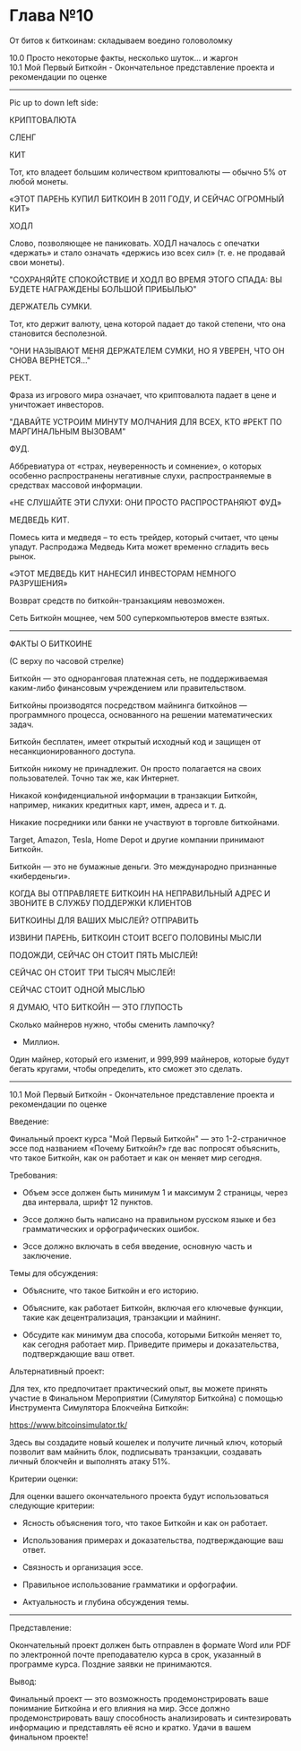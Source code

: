# Глава №10    

От битов к биткоинам: складываем воедино головоломку    

10.0 Просто некоторые факты, несколько шуток… и жаргон    
10.1 Мой Первый Биткойн - Окончательное представление проекта и рекомендации по оценке    


______________________________________________________________________________________________________


Pic up to down left side:


КРИПТОВАЛЮТА

СЛЕНГ


КИТ

Тот, кто владеет большим количеством криптовалюты — обычно 5% от любой монеты.

«ЭТОТ ПАРЕНЬ КУПИЛ БИТКОИН В 2011 ГОДУ, И СЕЙЧАС ОГРОМНЫЙ КИТ»


ХОДЛ

Слово, позволяющее не паниковать. ХОДЛ началось с опечатки «держать» и стало означать «держись изо всех сил» (т. е. не продавай свои монеты).

"СОХРАНЯЙТЕ СПОКОЙСТВИЕ И ХОДЛ ВО ВРЕМЯ ЭТОГО СПАДА: ВЫ БУДЕТЕ НАГРАЖДЕНЫ БОЛЬШОЙ ПРИБЫЛЬЮ"


ДЕРЖАТЕЛЬ СУМКИ.

Тот, кто держит валюту, цена которой падает до такой степени, что она становится бесполезной.

"ОНИ НАЗЫВАЮТ МЕНЯ ДЕРЖАТЕЛЕМ СУМКИ, НО Я УВЕРЕН, ЧТО ОН СНОВА ВЕРНЕТСЯ..."



РЕКТ.

Фраза из игрового мира означает, что криптовалюта падает в цене и уничтожает инвесторов.

"ДАВАЙТЕ УСТРОИМ МИНУТУ МОЛЧАНИЯ ДЛЯ ВСЕХ, КТО #РЕКТ ПО МАРГИНАЛЬНЫМ ВЫЗОВАМ"


ФУД.

Аббревиатура от «страх, неуверенность и сомнение», о которых особенно распространены негативные слухи, распространяемые в средствах массовой информации.

«НЕ СЛУШАЙТЕ ЭТИ СЛУХИ: ОНИ ПРОСТО РАСПРОСТРАНЯЮТ ФУД»


МЕДВЕДЬ КИТ.

Помесь кита и медведя – то есть трейдер, который считает, что цены упадут. Распродажа Медведь Кита может временно сгладить весь рынок.

«ЭТОТ МЕДВЕДЬ КИТ НАНЕСИЛ ИНВЕСТОРАМ НЕМНОГО РАЗРУШЕНИЯ»




Возврат средств по биткойн-транзакциям невозможен.


Сеть Биткойн мощнее, чем 500 суперкомпьютеров вместе взятых.






______________________________________________________________________________________________________


ФАКТЫ О БИТКОИНЕ


(С верху по часовой стрелке)


Биткойн — это одноранговая платежная сеть, не поддерживаемая каким-либо финансовым учреждением или правительством.


Биткойны производятся посредством майнинга биткойнов — программного процесса, основанного на решении математических задач.


Биткойн бесплатен, имеет открытый исходный код и защищен от несанкционированного доступа.


Биткойн никому не принадлежит. Он просто полагается на своих пользователей. Точно так же, как Интернет.


Никакой конфиденциальной информации в транзакции Биткойн, например, никаких кредитных карт, имен, адреса и т. д.


Никакие посредники или банки не участвуют в торговле биткойнами.


Target, Amazon, Tesla, Home Depot и другие компании принимают Биткойн.


Биткойн — это не бумажные деньги. Это международно признанные «киберденьги».





КОГДА ВЫ ОТПРАВЛЯЕТЕ БИТКОИН НА НЕПРАВИЛЬНЫЙ АДРЕС И ЗВОНИТЕ В СЛУЖБУ ПОДДЕРЖКИ КЛИЕНТОВ





БИТКОИНЫ ДЛЯ ВАШИХ МЫСЛЕЙ? ОТПРАВИТЬ


ИЗВИНИ ПАРЕНЬ, БИТКОИН СТОИТ ВСЕГО ПОЛОВИНЫ МЫСЛИ


ПОДОЖДИ, СЕЙЧАС ОН СТОИТ ПЯТЬ МЫСЛЕЙ!


СЕЙЧАС ОН СТОИТ ТРИ ТЫСЯЧ МЫСЛЕЙ!


СЕЙЧАС СТОИТ ОДНОЙ МЫСЛЬЮ


Я ДУМАЮ, ЧТО БИТКОЙН — ЭТО ГЛУПОСТЬ





Сколько майнеров нужно, чтобы сменить лампочку?


- Миллион.


Один майнер, который его изменит, и 999,999 майнеров, которые будут бегать кругами, чтобы определить, кто сможет это сделать.







______________________________________________________________________________________________________


10.1 Мой Первый Биткойн - Окончательное представление проекта и рекомендации по оценке


Введение:

Финальный проект курса "Мой Первый Биткойн" — это 1-2-страничное эссе под названием «Почему Биткойн?» где вас попросят объяснить, что такое Биткойн, как он работает и как он меняет мир сегодня.


Требования:

- Объем эссе должен быть минимум 1 и максимум 2 страницы, через два интервала, шрифт 12 пунктов.

- Эссе должно быть написано на правильном русском языке и без грамматических и орфографических ошибок.

- Эссе должно включать в себя введение, основную часть и заключение.


Темы для обсуждения:

- Объясните, что такое Биткойн и его историю.

- Объясните, как работает Биткойн, включая его ключевые функции, такие как децентрализация, транзакции и майнинг.

- Обсудите как минимум два способа, которыми Биткойн меняет то, как сегодня работает мир. Приведите примеры и доказательства, подтверждающие ваш ответ.



Альтернативный проект:

Для тех, кто предпочитает практический опыт, вы можете принять участие в Финальном Мероприятии (Симулятор Биткойна) с помощью Инструмента Симулятора Блокчейна Биткойн:

https://www.bitcoinsimulator.tk/

Здесь вы создадите новый кошелек и получите личный ключ, который позволит вам майнить блок, подписывать транзакции, создавать личный блокчейн и выполнять атаку 51%.



Критерии оценки:

Для оценки вашего окончательного проекта будут использоваться следующие критерии:

- Ясность объяснения того, что такое Биткойн и как он работает.

- Использования примерах и доказательства, подтверждающие ваш ответ.

- Связность и организация эссе.

- Правильное использование грамматики и орфографии.

- Актуальность и глубина обсуждения темы.






_______________________________________________________________________________________________________


Представление:

Окончательный проект должен быть отправлен в формате Word или PDF по электронной почте преподавателю курса в срок, указанный в программе курса. Поздние заявки не принимаются.


Вывод:

Финальный проект — это возможность продемонстрировать ваше понимание Биткойна и его влияния на мир. Эссе должно продемонстрировать вашу способность анализировать и синтезировать информацию и представлять её ясно и кратко. Удачи в вашем финальном проекте!
